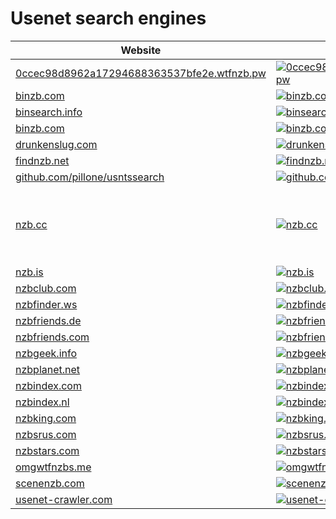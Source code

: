 # Usenet search engines

|Website|Status|Remark|
|-|-|-|
|[0ccec98d8962a17294688363537bfe2e.wtfnzb.pw](https://0ccec98d8962a17294688363537bfe2e.wtfnzb.pw/)|[![0ccec98d8962a17294688363537bfe2e.wtfnzb.pw](https://img.shields.io/website?down_color=red&down_message=offline&up_color=green&up_message=online&url=https%3A%2F%2F0ccec98d8962a17294688363537bfe2e.wtfnzb.pw)](https://0ccec98d8962a17294688363537bfe2e.wtfnzb.pw/)|-|
|[binzb.com](https://binzb.com/)|[![binzb.com](https://img.shields.io/website?down_color=red&down_message=offline&up_color=green&up_message=online&url=https%3A%2F%2Fbinzb.com)](https://binzb.com/)|-|
|[binsearch.info](https://binsearch.info/)|[![binsearch.info](https://img.shields.io/website?down_color=red&down_message=offline&up_color=green&up_message=online&url=https%3A%2F%2Fbinsearch.info)](https://binsearch.info/)|-|
|[binzb.com](https://binzb.com/)|[![binzb.com](https://img.shields.io/website?down_color=red&down_message=offline&up_color=green&up_message=online&url=https%3A%2F%2Fbinzb.com)](https://binzb.com/)|-|
|[drunkenslug.com](https://drunkenslug.com/)|[![drunkenslug.com](https://img.shields.io/website?down_color=red&down_message=offline&up_color=green&up_message=online&url=https%3A%2F%2Fdrunkenslug.com)](https://drunkenslug.com/)|-|
|[findnzb.net](https://findnzb.net/)|[![findnzb.net](https://img.shields.io/website?down_color=red&down_message=offline&up_color=green&up_message=online&url=https%3A%2F%2Ffindnzb.net)](https://findnzb.net/)|-|
|[github.com/pillone/usntssearch](https://github.com/pillone/usntssearch/)|[![github.com/pillone/usntssearch](https://img.shields.io/website?down_color=red&down_message=offline&up_color=green&up_message=online&url=https%3A%2F%2Fgithub.com/pillone/usntssearch)](https://github.com/pillone/usntssearch/)|-|
|[nzb.cc](https://nzb.cc/)|[![nzb.cc](https://img.shields.io/website?down_color=red&down_message=offline&up_color=green&up_message=online&url=https%3A%2F%2Fnzb.cc)](https://nzb.cc/)|⚠️ Seems to be offline. Reasons are unknown.|
|[nzb.is](https://nzb.is/)|[![nzb.is](https://img.shields.io/website?down_color=red&down_message=offline&up_color=green&up_message=online&url=https%3A%2F%2Fnzb.is)](https://nzb.is/)|-|
|[nzbclub.com](http://nzbclub.com/)|[![nzbclub.com](https://img.shields.io/website?down_color=red&down_message=offline&up_color=green&up_message=online&url=http%3A%2F%2Fnzbclub.com)](http://nzbclub.com/)|-|
|[nzbfinder.ws](https://nzbfinder.ws/)|[![nzbfinder.ws](https://img.shields.io/website?down_color=red&down_message=offline&up_color=green&up_message=online&url=https%3A%2F%2Fnzbfinder.ws)](https://nzbfinder.ws/)|-|
|[nzbfriends.de](http://nzbfriends.de/)|[![nzbfriends.de](https://img.shields.io/website?down_color=red&down_message=offline&up_color=green&up_message=online&url=http%3A%2F%2Fnzbfriends.de)](http://nzbfriends.de/)|-|
|[nzbfriends.com](https://nzbfriends.com/)|[![nzbfriends.com](https://img.shields.io/website?down_color=red&down_message=offline&up_color=green&up_message=online&url=https%3A%2F%2Fnzbfriends.com)](https://nzbfriends.com/)|-|
|[nzbgeek.info](https://nzbgeek.info/)|[![nzbgeek.info](https://img.shields.io/website?down_color=red&down_message=offline&up_color=green&up_message=online&url=https%3A%2F%2Fnzbgeek.info)](https://nzbgeek.info/)|-|
|[nzbplanet.net](https://nzbplanet.net/)|[![nzbplanet.net](https://img.shields.io/website?down_color=red&down_message=offline&up_color=green&up_message=online&url=https%3A%2F%2Fnzbplanet.net)](https://nzbplanet.net/)|-|
|[nzbindex.com](https://nzbindex.com/)|[![nzbindex.com](https://img.shields.io/website?down_color=red&down_message=offline&up_color=green&up_message=online&url=https%3A%2F%2Fnzbindex.com)](https://nzbindex.com/)|-|
|[nzbindex.nl](https://nzbindex.nl/)|[![nzbindex.nl](https://img.shields.io/website?down_color=red&down_message=offline&up_color=green&up_message=online&url=https%3A%2F%2Fnzbindex.nl)](https://nzbindex.nl/)|-|
|[nzbking.com](https://nzbking.com/)|[![nzbking.com](https://img.shields.io/website?down_color=red&down_message=offline&up_color=green&up_message=online&url=https%3A%2F%2Fnzbking.com)](https://nzbking.com/)|-|
|[nzbsrus.com](https://nzbsrus.com/)|[![nzbsrus.com](https://img.shields.io/website?down_color=red&down_message=offline&up_color=green&up_message=online&url=https%3A%2F%2Fnzbsrus.com)](https://nzbsrus.com/)|-|
|[nzbstars.com](https://nzbstars.com/)|[![nzbstars.com](https://img.shields.io/website?down_color=red&down_message=offline&up_color=green&up_message=online&url=https%3A%2F%2Fnzbstars.com)](https://nzbstars.com/)|-|
|[omgwtfnzbs.me](https://omgwtfnzbs.me/)|[![omgwtfnzbs.me](https://img.shields.io/website?down_color=red&down_message=offline&up_color=green&up_message=online&url=https%3A%2F%2Fomgwtfnzbs.me)](https://omgwtfnzbs.me/)|-|
|[scenenzb.com](https://scenenzb.com/)|[![scenenzb.com](https://img.shields.io/website?down_color=red&down_message=offline&up_color=green&up_message=online&url=https%3A%2F%2Fscenenzb.com)](https://scenenzb.com/)|-|
|[usenet-crawler.com](https://usenet-crawler.com/)|[![usenet-crawler.com](https://img.shields.io/website?down_color=red&down_message=offline&up_color=green&up_message=online&url=https%3A%2F%2Fusenet-crawler.com)](https://usenet-crawler.com/)|-|